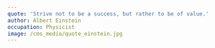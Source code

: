 ```yaml
---
quote: 'Strive not to be a success, but rather to be of value.'
author: Albert Einstein
occupation: Physicist
image: /cms_media/quote_einstein.jpg
---
```


